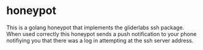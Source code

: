 # honeypot
This is a golang honeypot that implements the gliderlabs ssh package.
When used correctly this honeypot sends a push notification to your phone notifiying you that there was a log in attempting at the ssh server address.
